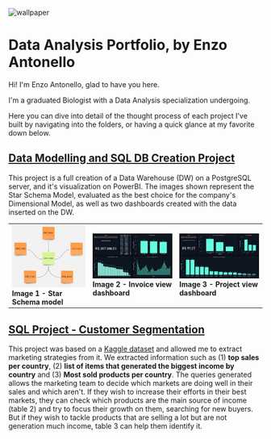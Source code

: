 ![wallpaper](https://github.com/enzoant/Repo-Files/blob/main/Files/Capa%20git%20enzo.png)

# Data Analysis Portfolio, by Enzo Antonello
Hi! I'm Enzo Antonello, glad to have you here.

I'm a graduated Biologist with a Data Analysis specialization undergoing.

Here you can dive into detail of the thought process of each project I've built by navigating into the folders, or having a quick glance at my favorite down below.

## [Data Modelling and SQL DB Creation Project](https://github.com/enzoant/Data-Analysis-Portfolio/tree/Data-Analysis/Data%20Modelling)

<p>
    This project is a full creation of a Data Warehouse (DW) on a PostgreSQL server, and it's visualization on PowerBI. The images shown represent the Star Schema Model, evaluated as the best choice for the company's Dimensional Model, as well as two dashboards created with the data inserted on the DW.
</p>

<table>
  <tr>
    <td>
      <img src="https://github.com/enzoant/Data-Analysis-Portfolio/blob/Data-Analysis/Data%20Modelling/Files/Dimensional%20Model.jpg" alt="Star Schema model" width="320"/>
      <br>
      <b>Image 1 - Star Schema model</b>
    </td>
    <td>
      <img src="https://github.com/enzoant/Data-Analysis-Portfolio/blob/Data-Analysis/Data%20Modelling/Files/Portfolio%20Project%20-%20Income%20View.jpg" alt="Invoice view dashboard" width="320"/>
      <br>
      <b>Image 2 - Invoice view dashboard</b>
    </td>
    <td>
      <img src="https://github.com/enzoant/Data-Analysis-Portfolio/blob/Data-Analysis/Data%20Modelling/Files/Portfolio%20Project%20-%20Product%20View.jpg" alt="Project view dashboard" width="320"/>
      <br>
      <b>Image 3 - Project view dashboard</b>
    </td>
  </tr>
</table>



## [SQL Project - Customer Segmentation](https://github.com/enzoant/Data-Analysis-Portfolio/tree/Data-Analysis/SQL/Customer%20Segmentation)

This project was based on a [Kaggle dataset](https://www.kaggle.com/datasets/carrie1/ecommerce-data/data) and allowed me to extract marketing strategies from it. We extracted information such as (1) **top sales per country**, (2) **list of items that generated the biggest income by country** and (3) **Most sold products per country**. The queries generated allows the marketing team to decide which markets are doing well in their sales and which aren't. If they wish to increase their efforts in their best markets, they can check which products are the main source of income (table 2) and try to focus their growth on them, searching for new buyers. But if they wish to tackle products that are selling a lot but are not generation much income, table 3 can help them identify it.
